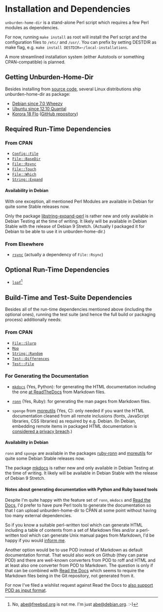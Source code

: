 Installation and Dependencies
=============================

`unburden-home-dir` is a stand-alone Perl script which requires a few
Perl modules as dependencies.

For now, running `make install` as root will install the Perl script
and the configuration files to `/etc/` and `/usr/`. You can prefix by
setting DESTDIR as make flag, e.g. `make install
DESTDIR=~/local-installations`.

A more streamlined installation system (either Autotools or something
CPAN-compatible) is planned.


Getting Unburden-Home-Dir
-------------------------

Besides installing from [source code](source-code.md), several Linux
distributions ship unburden-home-dir as package:

* [Debian since 7.0 Wheezy](http://packages.debian.org/unburden-home-dir)
* [Ubuntu since 12.10 Quantal](http://packages.ubuntu.com/unburden-home-dir)
* [Korora 18 Flo](https://kororaproject.org/korora-18-flo-released/)
  ([GitHub repository](https://github.com/kororaproject/kp-unburden-home-dir))


Required Run-Time Dependencies
------------------------------

### From CPAN

* [`Config::File`](https://metacpan.org/pod/Config::File)
* [`File::BaseDir`](https://metacpan.org/pod/File::BaseDir)
* [`File::Rsync`](https://metacpan.org/pod/File::Rsync)
* [`File::Touch`](https://metacpan.org/pod/File::Touch)
* [`File::Which`](https://metacpan.org/pod/File::Which)
* [`String::Expand`](https://metacpan.org/pod/String::Expand)

#### Availability in Debian

With one exception, all mentioned Perl Modules are available in Debian
for quite some Stable releases now.

Only the package
[libstring-expand-perl](https://packages.debian.org/libstring-expand-perl)
is rather new and only available in Debian Testing at the time of
writing. It likely will be available in Debian Stable with the release
of Debian 9 Stretch. (Actually I packaged it for Debian to be able to
use it in unburden-home-dir.)

### From Elsewhere

* [`rsync`](https://rsync.samba.org/) (actually a dependency of `File::Rsync`)

Optional Run-Time Dependencies
------------------------------

* [`lsof`](http://people.freebsd.org/~abe/)[^1]


Build-Time and Test-Suite Dependencies
--------------------------------------

Besides all of the run-time dependencies mentioned above (including
the optional ones), running the test suite (and hence the full build
or packaging process) additionally needs:

### From CPAN

* [`File::Slurp`](https://metacpan.org/pod/File::Slurp)
* [`Moo`](https://metacpan.org/pod/Moo)
* [`String::Random`](https://metacpan.org/pod/String::Random)
* [`Test::Differences`](https://metacpan.org/pod/Test::Differences)
* [`Test::File`](https://metacpan.org/pod/Test::File)

### For Generating the Documentation

* [`mkdocs`](https://mkdocs.org/) (Yes, Python): for generating the
  HTML documentation including the one
  [at ReadTheDocs](http://unburden-home-dir.readthedocs.org/) from
  Markdown files.

* [`ronn`](https://rtomayko.github.io/ronn/) (Yes, Ruby): for
  generating the man pages from Markdown files.

* `sponge` from [moreutils](http://joeyh.name/code/moreutils/) (Yes,
  C): only needed if you want the HTML documentation cleaned from all
  remote inclusions (fonts, JavaScript libraries, CSS libraries) as
  required by e.g. Debian. (In Debian, embedding remote items in
  packaged HTML documentation is
  [considered a privacy breach](https://lintian.debian.org/tags/privacy-breach-generic.html).)

#### Availability in Debian

`ronn` and `sponge` are available in the packages
[ruby-ronn](https://packages.debian.org/ruby-ronn) and
[moreutils](https://packages.debian.org/moreutils) for quite some
Debian Stable releases now.

The package [mkdocs](https://packages.debian.org/mkdocs) is rather new
and only available in Debian Testing at the time of writing. It likely
will be available in Debian Stable with the release of Debian 9
Stretch.

#### Notes about generating documentation with Python and Ruby based tools

Despite I'm quite happy with the feature set of `ronn`, `mkdocs` and
[Read the Docs](https://readthedocs.org/), I'd prefer to have pure
Perl tools to generate the documentation so that I can upload
unburden-home-dir to CPAN at some point without having too many
external dependencies.

So if you know a suitable perl-written tool which can generate HTML
including a table of contents from a set of Markdown files and/or a
perl-written tool which can generate Unix manual pages from Markdown,
I'd be happy if you would [inform me](mailto:abe@deuxchevaux.org).

Another option would be to use POD instead of Markdown as default
documentation format. That would also work on Github (they can parse
POD) and there are well-known converters from POD to roff and HTML and
at least also one converter from POD to Markdown. The question is only
if that can be combined with [Read the Docs](https://readthedocs.org/)
which seems to require the Markdown files being in the Git repository,
not generated from it.

For now I've filed a wishlist request against Read the Docs to
[also support POD as input format](https://github.com/rtfd/readthedocs.org/issues/1319).

[^1]: No, <abe@freebsd.org> is not me. I'm just <abe@debian.org>. :-)
